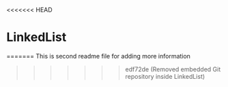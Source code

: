 <<<<<<< HEAD
# LinkedList
=======
This is second readme file  for adding more information
>>>>>>> edf72de (Removed embedded Git repository inside LinkedList)

